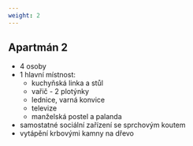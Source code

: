 ```yaml
---
weight: 2
---
```


## Apartmán 2

* 4 osoby
* 1 hlavní místnost:
    - kuchyňská linka a stůl
    - vařič - 2 plotýnky
    - lednice, varná konvice
    - televize
    - manželská postel a palanda
* samostatné sociální zařízení se sprchovým koutem
* vytápění krbovými kamny na dřevo

